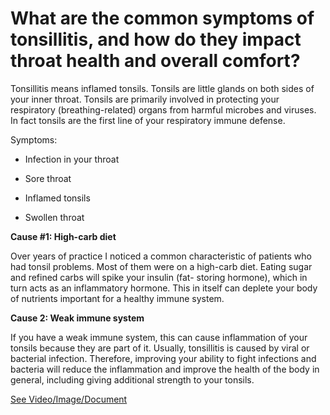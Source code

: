 # What are the common symptoms of tonsillitis, and how do they impact throat health and overall comfort?

Tonsillitis means inflamed tonsils. Tonsils are little glands on both sides of your inner throat. Tonsils are primarily involved in protecting your respiratory (breathing-related) organs from harmful microbes and viruses. In fact tonsils are the first line of your respiratory immune defense.

Symptoms:

- Infection in your throat

- Sore throat

- Inflamed tonsils

- Swollen throat

**Cause #1: High-carb diet**

Over years of practice I noticed a common characteristic of patients who had tonsil problems. Most of them were on a high-carb diet. Eating sugar and refined carbs will spike your insulin (fat- storing hormone), which in turn acts as an inflammatory hormone. This in itself can deplete your body of nutrients important for a healthy immune system.

**Cause 2: Weak immune system**

If you have a weak immune system, this can cause inflammation of your tonsils because they are part of it. Usually, tonsillitis is caused by viral or bacterial infection. Therefore, improving your ability to fight infections and bacteria will reduce the inflammation and improve the health of the body in general, including giving additional strength to your tonsils.

 [See Video/Image/Document](https://hls-player.drberg.com/asset?path=migrated-assets/how-to-get-rid-of-painful-swollen-tonsils-tonsillitis-drberg)